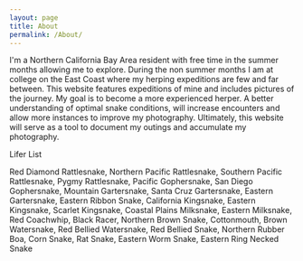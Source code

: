 ```yaml
---
layout: page
title: About
permalink: /About/
---
```


I'm a Northern California Bay Area resident with free time in the summer months allowing me to explore. 
During the non summer months I am at college on the East Coast where my herping expeditions are few and far between.
This website features expeditions of mine and includes pictures of the journey. 
My goal is to become a more experienced herper. A better understanding of optimal snake conditions, will increase encounters and allow more instances to improve my photography.
Ultimately, this website will serve as a tool to document my outings and accumulate my photography.

Lifer List

Red Diamond Rattlesnake, Northern Pacific Rattlesnake, Southern Pacific Rattlesnake, Pygmy Rattlesnake, Pacific Gophersnake, San Diego Gophersnake, Mountain Gartersnake, Santa Cruz Gartersnake, Eastern Gartersnake, Eastern Ribbon Snake, California Kingsnake, Eastern Kingsnake, Scarlet Kingsnake, Coastal Plains Milksnake, Eastern Milksnake, Red Coachwhip, Black Racer, Northern Brown Snake, Cottonmouth, Brown Watersnake, Red Bellied Watersnake, Red Bellied Snake,  Northern Rubber Boa,  Corn Snake, Rat Snake, Eastern Worm Snake, Eastern Ring Necked Snake